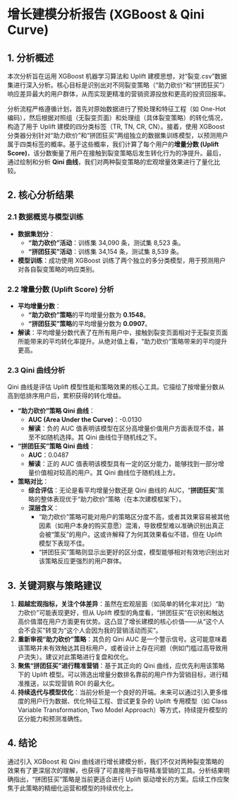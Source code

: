 # 增长建模分析报告 (XGBoost & Qini Curve)

## 1. 分析概述

本次分析旨在运用 XGBoost 机器学习算法和 Uplift 建模思想，对“裂变.csv”数据集进行深入分析。核心目标是识别出对不同裂变策略（“助力砍价”和“拼团狂买”）响应差异最大的用户群体，从而实现更精准的营销资源投放和更高的投资回报率。

分析流程严格遵循计划，首先对原始数据进行了预处理和特征工程（如 One-Hot 编码），然后根据对照组（无裂变页面）和处理组（具体裂变策略）的转化情况，构造了用于 Uplift 建模的四分类标签（TR, TN, CR, CN）。接着，使用 XGBoost 分类器分别针对“助力砍价”和“拼团狂买”两组独立的数据集训练模型，以预测用户属于四类标签的概率。基于这些概率，我们计算了每个用户的**增量分数 (Uplift Score)**，该分数衡量了用户在接触到裂变策略后发生转化行为的净提升。最后，通过绘制和分析 **Qini 曲线**，我们对两种裂变策略的宏观增量效果进行了量化比较。

## 2. 核心分析结果

### 2.1 数据概览与模型训练

- **数据集划分**：
  - **“助力砍价”活动**：训练集 34,090 条，测试集 8,523 条。
  - **“拼团狂买”活动**：训练集 34,154 条，测试集 8,539 条。
- **模型训练**：成功使用 XGBoost 训练了两个独立的多分类模型，用于预测用户对各自裂变策略的响应类别。

### 2.2 增量分数 (Uplift Score) 分析

- **平均增量分数**：
  - **“助力砍价”策略**的平均增量分数为 **0.1548**。
  - **“拼团狂买”策略**的平均增量分数为 **0.0907**。
- **解读**：平均增量分数代表了在所有用户中，接触到裂变页面相对于无裂变页面所能带来的平均转化率提升。从绝对值上看，“助力砍价”策略带来的平均提升更高。

### 2.3 Qini 曲线分析

Qini 曲线是评估 Uplift 模型性能和策略效果的核心工具。它描绘了按增量分数从高到低排序用户后，累积获得的转化增益。

- **“助力砍价”策略 Qini 曲线**：
  - **AUC (Area Under the Curve)**：-0.0130
  - **解读**：负的 AUC 值表明该模型在区分高增量价值用户方面表现不佳，甚至不如随机选择。其 Qini 曲线位于随机线之下。
- **“拼团狂买”策略 Qini 曲线**：
  - **AUC**：0.0487
  - **解读**：正的 AUC 值表明该模型具有一定的区分能力，能够找到一部分增量价值相对较高的用户。其 Qini 曲线位于随机线上方。
- **策略对比**：
  - **综合评估**：无论是看平均增量分数还是 Qini 曲线的 AUC，“**拼团狂买**”策略的整体表现优于“助力砍价”策略（在本次建模框架下）。
  - **深层含义**：
    - “助力砍价”策略可能对用户的策略区分度不高，或者其效果容易被其他因素（如用户本身的购买意愿）混淆，导致模型难以准确识别出真正会被“策反”的用户。这或许解释了为何其效果看似不错，但在 Uplift 模型下表现不佳。
    - “拼团狂买”策略则显示出更好的区分度，模型能够相对有效地识别出对该策略反应更强烈的用户群体。

## 3. 关键洞察与策略建议

1.  **超越宏观指标，关注个体差异**：虽然在宏观层面（如简单的转化率对比）“助力砍价”可能表现更好，但从 Uplift 模型的角度看，“拼团狂买”在识别和触达高价值潜在用户方面更有优势。这凸显了增长建模的核心价值——从“这个人会不会买”转变为“这个人会因为我的营销活动而买”。
2.  **重新审视“助力砍价”策略**：其负的 Qini AUC 是一个警示信号。这可能意味着该策略并未有效触达其目标用户，或者设计上存在问题（例如门槛过高导致用户流失）。建议对此策略进行复盘和优化。
3.  **聚焦“拼团狂买”进行精准营销**：基于其正向的 Qini 曲线，应优先利用该策略下的 Uplift 模型。可以筛选出增量分数排名靠前的用户作为营销目标，进行精准推送，以实现营销 ROI 的最大化。
4.  **持续迭代与模型优化**：当前分析是一个良好的开端。未来可以通过引入更多维度的用户行为数据、优化特征工程、尝试更复杂的 Uplift 专用模型（如 Class Variable Transformation, Two Model Approach）等方式，持续提升模型的区分能力和预测准确性。

## 4. 结论

通过引入 XGBoost 和 Qini 曲线进行增长建模分析，我们不仅对两种裂变策略的效果有了更深层次的理解，也获得了可直接用于指导精准营销的工具。分析结果明确指出，“拼团狂买”策略是当前更适合进行 Uplift 驱动增长的方案。后续工作应聚焦于此策略的精细化运营和模型的持续优化上。